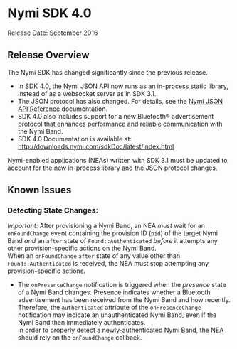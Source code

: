 # Nymi SDK 4.0 

Release Date: September 2016

## Release Overview

The Nymi SDK has changed significantly since the previous release. 

* In SDK 4.0, the Nymi JSON API now runs as an in-process static library, instead of as a websocket server as in SDK 3.1. 
* The JSON protocol has also changed. For details, see the [Nymi JSON API Reference](http://downloads.nymi.com/sdkDoc/latest/jsonreference/index.html) documentation.
* SDK 4.0 also includes support for a new Bluetooth® advertisement protocol that enhances performance and reliable communication with the Nymi Band.
* SDK 4.0 Documentation is available at: http://downloads.nymi.com/sdkDoc/latest/index.html

Nymi-enabled applications (NEAs) written with SDK 3.1 must be updated to account for the new in-process library and the JSON protocol changes.


## Known Issues 

### Detecting State Changes:

*Important:* After provisioning a Nymi Band, an NEA *must* wait for an `onFoundChange` event containing the provision ID (`pid`) of the target Nymi Band *and* an `after` state of `Found::Authenticated` *before* it attempts any other provision-specific actions on the Nymi Band. <br>
When an `onFoundChange` `after` state of any value other than `Found::Authenticated` is received, the NEA must stop attempting any provision-specific actions.

* The `onPresenceChange` notification is triggered when the *presence* state of a Nymi Band changes. Presence indicates whether a Bluetooth advertisement has been received from the Nymi Band and how recently. Therefore, the `authenticated` attribute of the `onPresenceChange` notification may indicate an unauthenticated Nymi Band, even if the Nymi Band then immediately authenticates. <br>
In order to properly detect a newly-authenticated Nymi Band, the NEA should rely on the `onFoundChange` callback.





